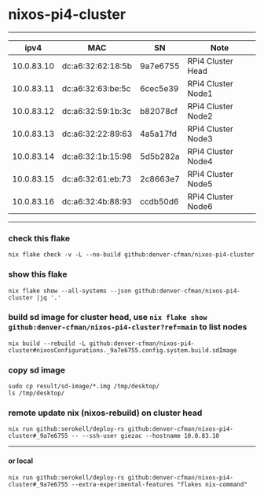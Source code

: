 # nixos-pi4-cluster
---
| ipv4 | MAC | SN | Note |
| --- | --- | --- | --- |
| 10.0.83.10 | dc:a6:32:62:18:5b | 9a7e6755 | RPi4 Cluster Head |
| 10.0.83.11 | dc:a6:32:63:be:5c | 6cec5e39 | RPi4 Cluster Node1 |
| 10.0.83.12 | dc:a6:32:59:1b:3c | b82078cf | RPi4 Cluster Node2 |
| 10.0.83.13 | dc:a6:32:22:89:63 | 4a5a17fd | RPi4 Cluster Node3 |
| 10.0.83.14 | dc:a6:32:1b:15:98 | 5d5b282a | RPi4 Cluster Node4 |
| 10.0.83.15 | dc:a6:32:61:eb:73 | 2c8663e7 | RPi4 Cluster Node5 |
| 10.0.83.16 | dc:a6:32:4b:88:93 | ccdb50d6 | RPi4 Cluster Node6 |
---
### check this flake
```
nix flake check -v -L --no-build github:denver-cfman/nixos-pi4-cluster
```

### show this flake
```
nix flake show --all-systems --json github:denver-cfman/nixos-pi4-cluster |jq '.'
```

### build sd image for cluster head, use ` nix flake show github:denver-cfman/nixos-pi4-cluster?ref=main ` to list nodes
```
nix build --rebuild -L github:denver-cfman/nixos-pi4-cluster#nixosConfigurations._9a7e6755.config.system.build.sdImage
```

### copy sd image
```
sudo cp result/sd-image/*.img /tmp/desktop/
ls /tmp/desktop/
```

### remote update nix (nixos-rebuild) on cluster head
```
nix run github:serokell/deploy-rs github:denver-cfman/nixos-pi4-cluster#_9a7e6755 -- --ssh-user giezac --hostname 10.0.83.10
```
---
#### or local
```
nix run github:serokell/deploy-rs github:denver-cfman/nixos-pi4-cluster#_9a7e6755 --extra-experimental-features "flakes nix-command"
```

